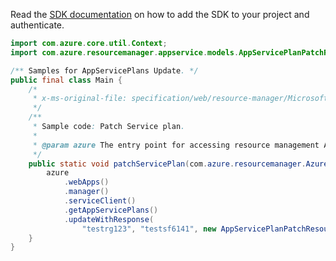 Read the [SDK documentation](https://github.com/Azure/azure-sdk-for-java/blob/azure-resourcemanager_2.14.0/sdk/resourcemanager/azure-resourcemanager/README.md) on how to add the SDK to your project and authenticate.

```java
import com.azure.core.util.Context;
import com.azure.resourcemanager.appservice.models.AppServicePlanPatchResource;

/** Samples for AppServicePlans Update. */
public final class Main {
    /*
     * x-ms-original-file: specification/web/resource-manager/Microsoft.Web/stable/2021-03-01/examples/PatchAppServicePlan.json
     */
    /**
     * Sample code: Patch Service plan.
     *
     * @param azure The entry point for accessing resource management APIs in Azure.
     */
    public static void patchServicePlan(com.azure.resourcemanager.AzureResourceManager azure) {
        azure
            .webApps()
            .manager()
            .serviceClient()
            .getAppServicePlans()
            .updateWithResponse(
                "testrg123", "testsf6141", new AppServicePlanPatchResource().withKind("app"), Context.NONE);
    }
}
```
